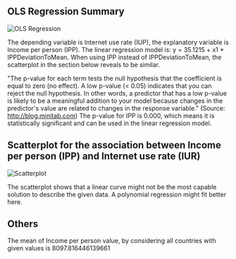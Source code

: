 ## OLS Regression Summary
![OLS Regression](https://github.com/enyangxxx/coursera_gapminder_linearReg/blob/master/wikiFiles/week2/olsLinearRegSummary.png)

The depending variable is Internet use rate (IUP), the explanatory variable is Income per person (IPP). The linear regression model is: y = 35.1215 + x1 * IPPDeviationToMean. When using IPP instead of IPPDeviationToMean, the scatterplot in the section below reveals to be similar. 

"The p-value for each term tests the null hypothesis that the coefficient is equal to zero (no effect). A low p-value (< 0.05) indicates that you can reject the null hypothesis. In other words, a predictor that has a low p-value is likely to be a meaningful addition to your model because changes in the predictor's value are related to changes in the response variable." (Source: http://blog.minitab.com) The p-value for IPP is 0.000, which means it is statistically significant and can be used in the linear regression model. 

## Scatterplot for the association between Income per person (IPP) and Internet use rate (IUR)
![Scatterplot](https://github.com/enyangxxx/coursera_gapminder_linearReg/blob/master/wikiFiles/week2/scatterplot_IPP_IUR.png)

The scatterplot shows that a linear curve might not be the most capable solution to describe the given data. A polynomial regression might fit better here.

## Others
The mean of Income per person value, by considering all countries with given values is 8097.816446139661